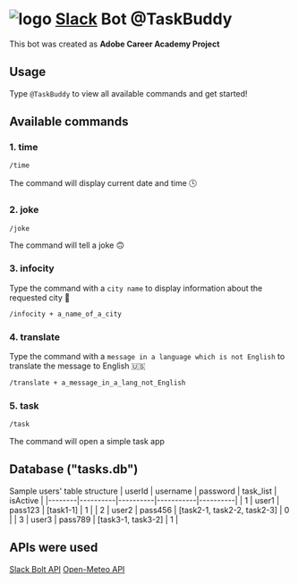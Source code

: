 # ![logo](https://upload.wikimedia.org/wikipedia/commons/d/d5/Slack_icon_2019.svg) [Slack](https://slack.com/) Bot @TaskBuddy

  

This bot was created as **Adobe Career Academy Project**

  

## Usage

Type `@TaskBuddy` to view all available commands and get started!

  

## Available commands

  

### 1. time

```bash
/time
```

The command will display current date and time 🕓

  
  

### 2. joke

```bash
/joke
```

The command will tell a joke 🙃

  

### 3. infocity



Type the command with a `city name` to display information about the requested city 🌆
```bash
/infocity + a_name_of_a_city
```
  

### 4. translate


Type the command with a `message in a language which is not English` to translate the message to English 🇺🇸
```bash
/translate + a_message_in_a_lang_not_English
```
  

### 5. task

```bash
/task
```

The command will open a simple task app

## Database ("tasks.db")
Sample users' table structure
| userId | username | password | task_list | isActive |
|--------|----------|----------|-----------|----------|
| 1      | user1    | pass123  | [task1-1]    | 1      |
| 2      | user2    | pass456  | [task2-1, task2-2, task2-3]    | 0       |
| 3      | user3    | pass789  | [task3-1, task3-2]    | 1      |

## APIs were used
[Slack Bolt API](https://api.slack.com/tools/bolt)
[Open-Meteo API](https://open-meteo.com/)
